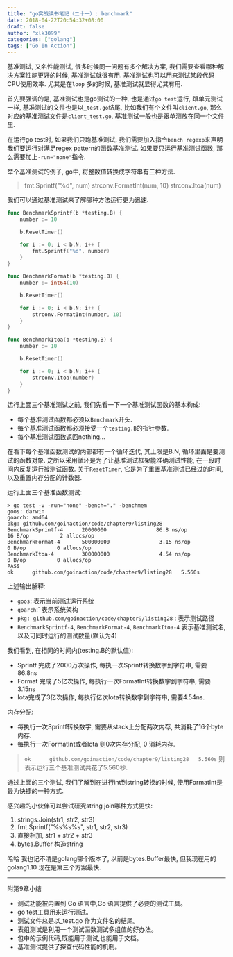 ```yaml
---
title: "go实战读书笔记（二十一）: benchmark"
date: 2018-04-22T20:54:32+08:00
draft: false
author: "xlk3099"
categories: ["golang"]
tags: ["Go In Action"]
---
```


基准测试, 又名性能测试, 很多时候同一问题有多个解决方案, 我们需要查看哪种解决方案性能更好的时候, 基准测试就很有用. 基准测试也可以用来测试某段代码CPU使用效率. 尤其是在`loop` 多的时候, 基准测试就显得尤其有用.

首先要强调的是, 基准测试也是go测试的一种, 也是通过`go test`运行, 跟单元测试一样, 基准测试的文件也是以`_test.go`结尾, 比如我们有个文件叫`client.go`, 那么对应的基准测试文件是`client_test.go`, 基准测试一般也是跟单测放在同一个文件里. 

在运行go test时, 如果我们只跑基准测试, 我们需要加入指令`bench regexp`来声明我们要运行对满足regex pattern的函数基准测试.
如果要只运行基准测试函数, 那么需要加上`-run="none"`指令.

举个基准测试的例子, go中, 将整数值转换成字符串有三种方法.

> fmt.Sprintf("%d", num)
> strconv.FormatInt(num, 10)
> strconv.Itoa(num)

我们可以通过基准测试来了解哪种方法运行更为迅速.

```go
func BenchmarkSprintf(b *testing.B) {
	number := 10

	b.ResetTimer()

	for i := 0; i < b.N; i++ {
		fmt.Sprintf("%d", number)
	}
}

func BenchmarkFormat(b *testing.B) {
	number := int64(10)

	b.ResetTimer()

	for i := 0; i < b.N; i++ {
		strconv.FormatInt(number, 10)
	}
}

func BenchmarkItoa(b *testing.B) {
	number := 10

	b.ResetTimer()

	for i := 0; i < b.N; i++ {
		strconv.Itoa(number)
	}
}
```

运行上面三个基准测试之前, 我们先看一下一个基准测试函数的基本构成:

* 每个基准测试函数都必须以`Benchmark`开头.
* 每个基准测试函数都必须接受一个`testing.B`的指针参数.
* 每个基准测试函数返回nothing...

在看下每个基准函数测试的内部都有一个循环迭代, 其上限是B.N, 循环里面是要测试的函数对象. 之所以采用循环是为了让基准测试框架能准确测试性能, 在一段时间内反复运行被测试函数. 关于`ResetTimer`, 它是为了重置基准测试已经过的时间, 以及重置内存分配的计数器.

运行上面三个基准函数测试:
```
> go test -v -run="none" -bench="." -benchmem
goos: darwin
goarch: amd64
pkg: github.com/goinaction/code/chapter9/listing28
BenchmarkSprintf-4      20000000                86.8 ns/op            16 B/op          2 allocs/op
BenchmarkFormat-4       500000000                3.15 ns/op            0 B/op          0 allocs/op
BenchmarkItoa-4         300000000                4.54 ns/op            0 B/op          0 allocs/op
PASS
ok      github.com/goinaction/code/chapter9/listing28   5.560s
```

上述输出解释:

* `goos`: 表示当前测试运行系统
* `goarch`:` 表示系统架构
* `pkg: github.com/goinaction/code/chapter9/listing28` : 表示测试路径
*  `BenchmarkSprintf-4`, `BenchmarkFormat-4`, `BenchmarkItoa-4` 表示基准测试名, 以及可同时运行的测试数量(默认为4)

我们看到, 在相同的时间内(testing.B的默认值):

* Sprintf 完成了2000万次操作, 每执一次Sprintf转换数字到字符串, 需要86.8ns
* Format 完成了5亿次操作, 每执行一次FormatInt转换数字到字符串, 需要3.15ns
* Iota完成了3亿次操作, 每执行亿次Iota转换数字到字符串, 需要4.54ns.

内存分配:

* 每执行一次Sprintf转换数字, 需要从stack上分配两次内存, 共消耗了16个byte内存.
* 每执行一次FormatInt或者Iota 则0次内存分配, 0 消耗内存.

> `ok      github.com/goinaction/code/chapter9/listing28   5.560s` 则表示运行三个基准测试共花了5.560秒.

通过上面的三个测试, 我们了解到在进行int到string转换的时候, 使用FormatInt是最为快捷的一种方式.

感兴趣的小伙伴可以尝试研究string join哪种方式更快:

1. strings.Join(str1, str2, str3)
2. fmt.Sprintf("%s%s%s", str1, str2, str3)
3. 直接相加, str1 + str2 + str3
4. bytes.Buffer 构造string

哈哈 我也记不清是golang哪个版本了, 以前是bytes.Buffer最快, 但我现在用的golang1.10 现在是第三个方案最快.

---
附第9章小结

* 测试功能被内置到 Go 语言中,Go 语言提供了必要的测试工具。 
* go test工具用来运行测试。
* 测试文件总是以_test.go 作为文件名的结尾。 
* 表组测试是利用一个测试函数测试多组值的好办法。 
* 包中的示例代码,既能用于测试,也能用于文档。 
* 基准测试提供了探查代码性能的机制。